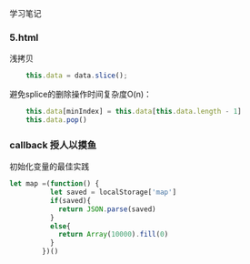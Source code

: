 学习笔记



### 5.html
浅拷贝
```javascript
    this.data = data.slice();
```


避免splice的删除操作时间复杂度O(n)：
```javascript
    this.data[minIndex] = this.data[this.data.length - 1]
    this.data.pop()
```


###  callback 授人以摸鱼
初始化变量的最佳实践
```javascript
let map =(function() {
          let saved = localStorage['map']
          if(saved){
            return JSON.parse(saved)
          }
          else{
            return Array(10000).fill(0)
          }
        })()
```
